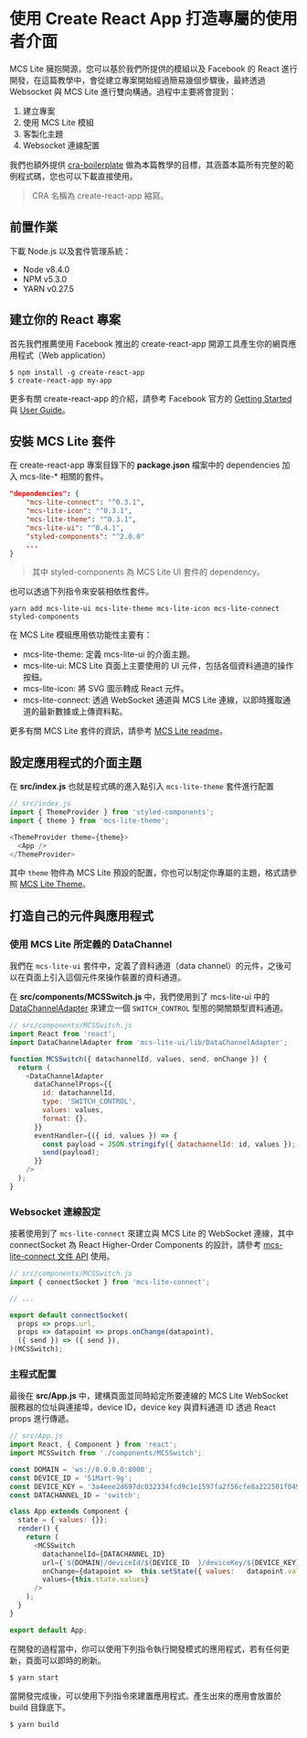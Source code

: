 # 使用 Create React App 打造專屬的使用者介面

MCS Lite 擁抱開源，您可以基於我們所提供的模組以及 Facebook 的 React 進行開發，在這篇教學中，會從建立專案開始經過簡易幾個步驟後，最終透過 Websocket 與 MCS Lite 進行雙向構通。過程中主要將會提到：
1.   建立專案
2.   使用 MCS Lite 模組
3.   客製化主題
4.   Websocket 連線配置

我們也額外提供 [cra-boilerplate](https://github.com/MCS-Lite/cra-boilerplate) 做為本篇教學的目標，其涵蓋本篇所有完整的範例程式碼，您也可以下載直接使用。

> CRA 名稱為 create-react-app 縮寫。

## 前置作業
下載 Node.js 以及套件管理系統：

*   Node v8.4.0
*   NPM v5.3.0
*   YARN v0.27.5

## 建立你的 React 專案
首先我們推薦使用 Facebook 推出的 create-react-app 開源工具產生你的網頁應用程式（Web application）

```
$ npm install -g create-react-app
$ create-react-app my-app
```

更多有關 create-react-app 的介紹，請參考 Facebook 官方的 [Getting Started](https://github.com/facebookincubator/create-react-app#getting-started) 與 [User Guide](https://github.com/facebookincubator/create-react-app/blob/master/packages/react-scripts/template/README.md)。

## 安裝 MCS Lite 套件
在 create-react-app 專案目錄下的 **package.json** 檔案中的 dependencies 加入 mcs-lite-* 相關的套件。

```json
"dependencies": {
    "mcs-lite-connect": "^0.3.1",
    "mcs-lite-icon": "^0.3.1",
    "mcs-lite-theme": "^0.3.1",
    "mcs-lite-ui": "^0.4.1",
    "styled-components": "^2.0.0"
    ...
}
```

> 其中 styled-components 為 MCS Lite UI 套件的 dependency。

也可以透過下列指令來安裝相依性套件。

```
yarn add mcs-lite-ui mcs-lite-theme mcs-lite-icon mcs-lite-connect styled-components
```

在 MCS Lite 模組應用依功能性主要有：

* mcs-lite-theme: 定義 mcs-lite-ui 的介面主題。
* mcs-lite-ui: MCS Lite 頁面上主要使用的 UI 元件，包括各個資料通道的操作按鈕。
* mcs-lite-icon: 將 SVG 圖示轉成 React 元件。
* mcs-lite-connect: 透過 WebSocket 通道與 MCS Lite 連線，以即時獲取通道的最新數據或上傳資料點。

更多有關 MCS Lite 套件的資訊，請參考 [MCS Lite readme](https://github.com/MCS-Lite/mcs-lite/blob/master/README.md)。

## 設定應用程式的介面主題

在 **src/index.js** 也就是程式碼的進入點引入 `mcs-lite-theme` 套件進行配置

```js
// src/index.js
import { ThemeProvider } from 'styled-components';
import { theme } from 'mcs-lite-theme';

<ThemeProvider theme={theme}>
  <App />
</ThemeProvider>
```

其中 `theme` 物件為 MCS Lite 預設的配置，你也可以制定你專屬的主題，格式請參照 [MCS Lite Theme](http://mcs-lite-ui.netlify.com/?selectedKind=API%20%5Bmcs-lite-theme%5D&selectedStory=%5BJSON%5D%20theme&full=0&down=0&left=1&panelRight=0&downPanel=storybook%2Factions%2Factions-panel)。


## 打造自己的元件與應用程式

### 使用 MCS Lite 所定義的 DataChannel

我們在 `mcs-lite-ui` 套件中，定義了資料通道（data channel）的元件，之後可以在頁面上引入這個元件來操作裝置的資料通道。

在 **src/components/MCSSwitch.js** 中，我們使用到了 mcs-lite-ui 中的 [DataChannelAdapter](http://mcs-lite-ui.netlify.com/?selectedKind=DataChannelAdapter&selectedStory=API&full=0&down=0&left=1&panelRight=0&downPanel=storybook%2Factions%2Factions-panel) 來建立一個 `SWITCH_CONTROL` 型態的開關類型資料通道。

```js
// src/components/MCSSwitch.js
import React from 'react';
import DataChannelAdapter from 'mcs-lite-ui/lib/DataChannelAdapter';

function MCSSwitch({ datachannelId, values, send, onChange }) {
  return (
    <DataChannelAdapter
      dataChannelProps={{
        id: datachannelId,
        type: 'SWITCH_CONTROL',
        values: values,
        format: {},
      }}
      eventHandler={({ id, values }) => {
        const payload = JSON.stringify({ datachannelId: id, values });
        send(payload);
      }}
    />
  );
}
```

### Websocket 連線設定

接著使用到了 `mcs-lite-connect` 來建立與 MCS Lite 的 WebSocket 連線，其中 connectSocket 為 React Higher-Order Components 的設計，請參考 [mcs-lite-connect 文件 API](https://github.com/MCS-Lite/mcs-lite/tree/master/packages/mcs-lite-connect) 使用。

```js
// src/components/MCSSwitch.js
import { connectSocket } from 'mcs-lite-connect';

// ...

export default connectSocket(
  props => props.url,
  props => datapoint => props.onChange(datapoint),
  ({ send }) => ({ send }),
)(MCSSwitch);
```

### 主程式配置

最後在 **src/App.js** 中，建構頁面並同時給定所要連線的 MCS Lite WebSocket 服務器的位址與連接埠，device ID，device key 與資料通道 ID 透過 React props 進行傳遞。

```js
// src/App.js
import React, { Component } from 'react';
import MCSSwitch from './components/MCSSwitch';

const DOMAIN = 'ws://0.0.0.0:8000';
const DEVICE_ID = 'S1Mart-9g';
const DEVICE_KEY = '3a4eee2d697dc032334fcd9c1e1597fa2f56cfe8a222501f049dcb26a4e52f80';
const DATACHANNEL_ID = 'switch';

class App extends Component {
  state = { values: {}};
  render() {
    return (
      <MCSSwitch
        datachannelId={DATACHANNEL_ID}
        url={`${DOMAIN}/deviceId/${DEVICE_ID  }/deviceKey/${DEVICE_KEY}`}
        onChange={datapoint =>  this.setState({ values:   datapoint.values })}
        values={this.state.values}
      />
    );
  }
}

export default App;
```
在開發的過程當中，你可以使用下列指令執行開發模式的應用程式，若有任何更新，頁面可以即時的刷新。

```
$ yarn start
```
當開發完成後，可以使用下列指令來建置應用程式。產生出來的應用會放置於 build 目錄底下。

```
$ yarn build
```
